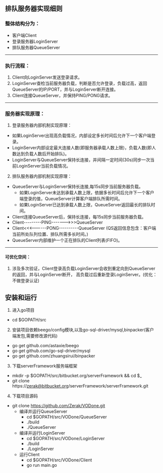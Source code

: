 ##  排队服务器实现细则

###  整体结构分为：
- 客户端Client
- 登录服务器LoginServer
- 排队服务器QueueServer

----


### 执行流程：
1. Client向LoginServer发送登录请求。
2. LoginServer查检当前服务器负载，判断是否允许登录，负载过高，返回QueueServer的IP/PORT，并与LoginServer断开连接。
3. Client连接QueueServer，并保持PING/PONG请求。

----

### 服务器实现原理：
1. 登录服务器内部机制实现原理：
  - 如果LoginServer出现高负载情况，内部设定多长时间后允许下一个客户端登录。
  - LoginServer内部设定最大连接人数(即服务器承载人数上限)，负载人数(即人数达到负载人数后开始排队)。
  - LoginServer与QueueServer保持长连接，并间隔一定时间(30s)同步一次当前LoginServer当前负载情况。
  

2. 排队服务器内部机制实现原理：
  - QueueServer与LoginServer保持长连接,每15s同步当前服务器负载。
  	- 如果LoginServer未达到承载人数上限，依据多长时间后允许下一个客户端登录的值，QueueServer计算客户端排队所需时间。
  	- 如果LoginServer已达到承载人数上限，QueueServer返回最长的排队时间。
  - Client连接QueueServer后，保持长连接，每15s同步当前服务器负载。
  - Client---------PING------->>>QueueServer
  - Client<<<------PONG----------QueueServer	(QS返回信息包含：客户端当前所处队列位置、排队所需多长时间。)
  - QueueServer内部维护一个正在排队的Client列表(FIFO)。
  

----
#### 可优化空间：
1. 涉及多次验证，Client登录高负载LoginServer会收到重定向到QueueServer的返回，并与LoginServer断开，
		高负载过后重新登录LoginServer。(优化：不做登录认证)

## 安装和运行
1. 进入go项目
  - cd $GOPATH/src
2. 安装项目依赖beego/config模块,以及go-sql-driver/mysql,binpacker(客户端发包,需要修改源代码)
  - go get github.com/astaxie/beego
  - go get github.com/go-sql-driver/mysql
  - go get github.com/zhuangsirui/binpacker
3.  下载serverFramework服务端框架
  - mkdir -p $GOPATH/src/bitbucket.org/serverFramework && cd $_
  - git clone https://zerak@bitbucket.org/serverFramework/serverFramework.git
4.  下载项目源码
  - git clone https://github.com/Zerak/VODone.git
    - 编译并运行QueueServer
      - cd $GOPATH/src/VODone/QueueServer
      - ./build
      - ./QueueServer
    - 编译并运行LoginServer
      - cd $GOPATH/src/VODone/LoginServer
      - ./build
      - ./LoginServer
    - 运行Client
      - cd $GOPATH/src/VODone/Client
      - go run main.go
